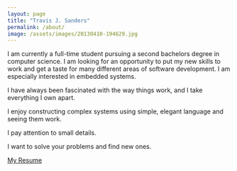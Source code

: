 ```yaml
---
layout: page
title: "Travis J. Sanders"
permalink: /about/
image: /assets/images/20130410-194629.jpg
---
```


I am currently a full-time student pursuing a second bachelors degree in computer science. I am looking for an opportunity to put my new skills to work and get a taste for many different areas of software development. I am especially interested in embedded systems.

I have always been fascinated with the way things work, and I take everything I own apart. 

I enjoy constructing complex systems using simple, elegant language and seeing them work.

I pay attention to small details.

I want to solve your problems and find new ones.

[My Resume](http://careers.stackoverflow.com/tjsander)